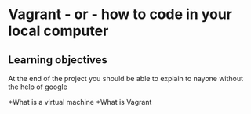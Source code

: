 # Vagrant - or - how to code in your local computer

## Learning objectives 

At the end of the project you should be able to explain to nayone without the help of google 

*What is a virtual machine
*What is Vagrant

